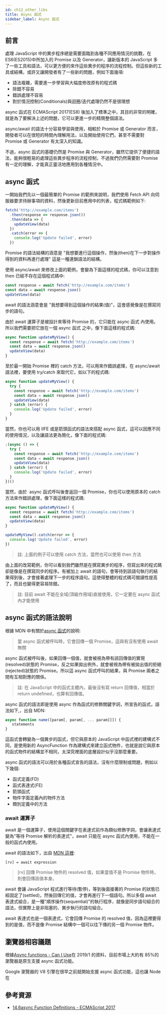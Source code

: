 ```yaml
---
id: ch12_other_libs
title: Async 函式
sidebar_label: Async 函式
---
```


## 前言

處理 JavaScript 中的異步程序總是需要面臨到各種不同應用情況的挑戰，在 ES6(ES2015)中所加入的 Promise 以及 Generator，讓新版本的 JavaScript 多了一些工具和語法，可以更方便的來作這些異步的程序的流程控制。但這些新的工具或結構，或許又讓開發者有了一些新的問題，例如下面幾項:

- 語法複雜，需要進一步學習與大幅度修改原有的程式碼
- 除錯不容易
- 錯誤處理不容易
- 對於情況控制(Conditionals)與迴圈/迭代處理仍然不是很理想

async 函式在 ECMAScript 2017(ES8) 後加入了標準之中，其目的非常的明確，就是為了要解決上述的問題，它可以更進一步的精簡整個語法。

async/await 的語法十分容易學習與使用，相較於 Promise 或 Generator 而言，開發者可以在很短的時間內理解用法，以及開始使用它們，甚至不需要對 Promise 或 Generator 有太深入的知識。

不過，async 函式的基礎仍然是 Promise 與 Generator，雖然它提供了便捷的語法，能夠很輕易的處理這些異步程序的流程控制，不過我們仍然需要對 Promise 有一定的理解，才能真正靈活地應用到各種情況中。

## async 函式

一開始我們先以一個最簡單的 Promise 的範例來說明，我們使用 Fetch API 向伺服器要求待辦事項的資料，然後更新目前應用中的列表，程式碼範例如下:

```js
fetch('http://example.com/items')
  .then(response => response.json())
  .then(data => {
    updateView(data)
  })
  .catch(error => {
    console.log('Update failed', error)
  })
```

Promise 的語法結構的涵意是 "我想要進行這個操作，然後(then)在下一步對操作得到的資料再進行處理" 這是一種連鎖語法的結構。

使用 async/await 來修改上面的範例，會變為下面這樣的程式碼，你可以注意到 then 已經不存在這個程式碼中:

```js
const response = await fetch('http://example.com/items')
const data = await response.json()
updateView(data)
```

await 的語法涵意會是 "我想要得到這個操作的結果(值)"，這會感覺像是在撰寫同步的語句。

由於 await 運算子是被設計來等待 Promise 的，它只能在 async 函式 內使用。所以我們需要把它放在一個 async 函式 之中，像下面這樣的程式碼:

```js
async function updateMyView() {
  const response = await fetch('http://example.com/items')
  const data = await response.json()
  updateView(data)
}
```

至於最一開始 Promise 裡的 catch 方法，可以用來作錯誤處理，在 async/await 語法裡，要使用 try/catch 來取代它，如以下的程式碼:

```js
async function updateMyView() {
  try {
    const response = await fetch('http://example.com/items')
    const data = await response.json()
    updateView(data)
  } catch (error) {
    console.log('Update failed', error)
  }
}
```

當然，你也可以用 IIFE 或是箭頭函式的語法來搭配 async 函式，這可以因應不同的使用情況，以及讓語法更為簡化，像下面的程式碼:

```js
;(async () => {
  try {
    const response = await fetch('http://example.com/items')
    const data = await response.json()
    updateView(data)
  } catch (error) {
    console.log('Update failed', error)
  }
})()
```

當然，由於  async 函式呼叫後會返回一個 Promise，你也可以使用原本的 catch 方法來作錯誤處理，像下面這樣的程式碼:

```js
async function updateMyView() {
  const response = await fetch('http://example.com/items')
  const data = await response.json()
  updateView(data)
}

updateMyView().catch(error => {
  console.log('Update failed', error)
})
```

> 註: 上面的例子可以使用 catch 方法，當然也可以使用 then 方法

由上面的改寫範例，你可以看到我們雖然是在撰寫異步的程序，但寫出來的程式碼卻是像是在撰寫同步的程序。有被加上 await 的語句，會等待到該語句執行的結果得到後，才會接著處理下一步的程序語句。這使得整體的程式碼可閱讀性提高了，而且也變得更容易除錯。

> 註: 目前 await 不能在全域(頂級作用域)直接使用，它一定要在 async 函式內才能使用

## async 函式的語法說明

根據 MDN 中有關於[async 函式](https://developer.mozilla.org/zh-TW/docs/Web/JavaScript/Reference/Statements/async_function)的說明:

> 當 async 函式被呼叫時，它會回傳一個 Promise，這與有沒有使用 await 無關

async 函式被呼叫後，如果回傳一個值，就會被視為帶有該回傳值的實現(resolved)狀態的 Promise，反之如果拋出例外，就會被視為帶有被拋出值的拒絕(rejected)狀態的 Promise。所以這 async 函式呼叫的結果，與 Promise 兩者之間有互相對應的關係。

> 註: 在 JavaScript 中的函式主體內，最後沒有寫 return 回傳值，相當於 return undefined，也算有回傳值。

async 函式的語法即是使用 async 作為函式的修飾關鍵字詞，所宣告的函式，語法如下,，出自 MDN:

```js
async function name([param[, param[, ... param]]]) {
   statements
}
```

這函式會轉變為一個異步的函式，但它與原本的 JavaScript 中函式裡的建構式不同，是使用新的 AsyncFunction 作為建構式來建立函式物件，也就是說它與原本的函式物件的結構並不相同，太深究裡面的底層設計似乎沒那麼重要。

async 函式的語法可以用於各種函式宣告的語法，沒有什麼限制或問題，例如以下幾個:

- 函式定義(FD)
- 函式表達式(FE)
- 箭頭函式
- 物件字面定義內的物件方法
- 類別定義中的方法

### await 運算子

await 是一個運算子，使用這個關鍵字在表達式前作為類似修飾字詞，會讓表達式變為"等待 Promise 解析的表達式"，await 只能在 async 函式內使用，不能在一般的函式內使用。

await 的語法如下，出自 [MDN 這裡](https://developer.mozilla.org/zh-TW/docs/Web/JavaScript/Reference/Operators/await):

```
[rv] = await expression
```

> [rv] 回傳 Promise 物件的 resolved 值，如果當值不是 Promise 物件時，則會回傳該值本身。

await 會讓 JavaScript 程式進行等待(暫停)，等到後面接著的 Promise 的狀態已經固定了(settled)，然後回傳它的值，才會再進行下一個語句。所以多個 await 表達式組合，是一種"順序操作(sequential)"的執行程序，就像是同步語句組合的語法，但實際上是非阻塞的、異步執行的語句組合。

await 表達式也是一個表達式，它會回傳 Promise 的 resolved 值，因為這裡要得到的是值，而不是像 Promise 結構中一個可以往下傳的另一個 Promise 物件。

## 瀏覽器相容議題

根據[Async functions - Can I Use](https://caniuse.com/#feat=async-functions)在 2019/1 的資料，目前市場上大約有 85%的瀏覽器是原生支援 async 函式功能。

Google 瀏覽器的 V8 引擎在很早之前就開始支援 async 函式功能，這也讓 Node 在

## 參考資源

- [14.6async Function Definitions - ECMAScript 2017](https://www.ecma-international.org/ecma-262/8.0/#sec-async-function-definitions)
